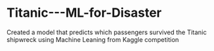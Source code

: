 # Titanic---ML-for-Disaster
Created a model that predicts which passengers survived the Titanic shipwreck using Machine Leaning from Kaggle competition
